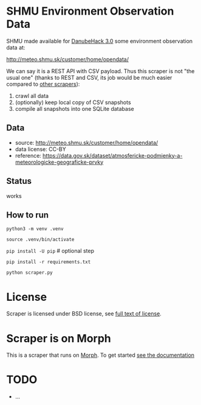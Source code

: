 # SHMU Environment Observation Data

SHMU made available for [DanubeHack 3.0](http://danubehack.eu/) some
environment observation data at:

http://meteo.shmu.sk/customer/home/opendata/

We can say it is a REST API with CSV payload. Thus this scraper is not "the
usual one" (thanks to REST and CSV, its job would be much easier compared to
[other scrapers](https://morph.io/soit-sk/)):

1. crawl all data
2. (optionally) keep local copy of CSV snapshots
3. compile all snapshots into one SQLite database

## Data

- source: http://meteo.shmu.sk/customer/home/opendata/
- data license: CC-BY
- reference: https://data.gov.sk/dataset/atmosfericke-podmienky-a-meteorologicke-geograficke-prvky

## Status

works

## How to run

`python3 -m venv .venv`

`source .venv/bin/activate`

`pip install -U pip` # optional step

`pip install -r requirements.txt`

`python scraper.py`

# License

Scraper is licensed under BSD license, see [full text of license](LICENSE).

# Scraper is on Morph

This is a scraper that runs on [Morph](https://morph.io).  To get started
[see the documentation](https://morph.io/documentation)

# TODO

* ...
